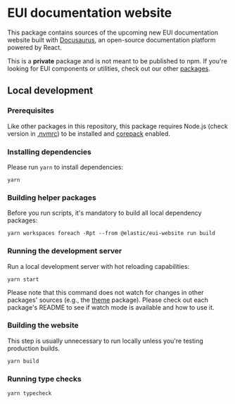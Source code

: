 # EUI documentation website

This package contains sources of the upcoming new EUI documentation website
built with [Docusaurus](https://docusaurus.io/), an open-source documentation
platform powered by React.

This is a **private** package and is not meant to be published to npm.
If you're looking for EUI components or utilities, check out our other [packages](../).

## Local development

### Prerequisites

Like other packages in this repository, this package requires Node.js (check version in [.nvmrc](/.nvmrc)) 
to be installed and [corepack](https://nodejs.org/api/corepack.html) enabled.

### Installing dependencies

Please run `yarn` to install dependencies:

```shell
yarn
```

### Building helper packages

Before you run scripts, it's mandatory to build all local dependency packages:

```shell
yarn workspaces foreach -Rpt --from @elastic/eui-website run build
```

### Running the development server

Run a local development server with hot reloading capabilities:

```shell
yarn start
```

Please note that this command does not watch for changes in other packages' sources
(e.g., the [theme](../docusaurus-theme) package). Please check out each package's
README to see if watch mode is available and how to use it.

### Building the website

This step is usually unnecessary to run locally unless you're testing production builds.

```shell
yarn build
```

### Running type checks

```shell
yarn typecheck
```
